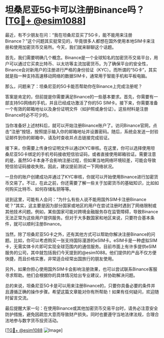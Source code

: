 # 坦桑尼亚5G卡可以注册Binance吗？[[TG💪+ @esim1088](https://t.me/s/esim1088)]

最近，有不少朋友在问：“我在坦桑尼亚买了5G卡，能不能用来注册Binance？”这个问题其实挺常见的，毕竟很多人都想在国外使用本地SIM卡来注册和使用加密货币交易所。今天，我们就来聊聊这个话题。

首先，我们需要明确几个概念。Binance是一个全球知名的加密货币交易平台，用户可以通过它买卖比特币、以太坊等主流加密货币。为了确保平台的安全性，Binance会对新用户的注册进行严格的身份验证（KYC）。而所谓的“5G卡”，其实就是指一种支持高速移动网络的数据SIM卡，通常用于智能手机和平板电脑。

那么，问题来了：坦桑尼亚的5G卡能否帮助你在Binance上完成注册呢？

答案是肯定的，但前提是你需要满足Binance的一些基本要求。首先，你需要有一部支持5G网络的手机，并且已经成功激活了你的5G SIM卡。接下来，你需要准备一个有效的邮箱地址以及身份证明文件（如护照或身份证）。这些材料是注册Binance时必不可少的。

当你准备好上述材料后，就可以开始注册Binance账户了。访问Binance官网，点击“注册”按钮，按照提示输入你的邮箱地址并设置密码。随后，系统会发送一封验证邮件到你的邮箱中，请及时查收并点击链接完成验证。

接下来，你需要上传身份证明文件以通过KYC审核。在这里，你可以选择使用坦桑尼亚5G卡绑定的手机号码接收短信验证码，或者直接使用邮箱验证。需要注意的是，虽然5G卡本身不会影响注册过程，但如果当地网络环境较差，可能会导致短信验证码接收失败。因此，建议提前测试一下网络状况。

一旦你的账户创建成功并通过了KYC审核，你就可以开始使用Binance进行加密货币交易了。不过，在此之前，你还需要了解一些关于加密货币的基础知识，比如如何购买比特币、如何存储私钥等等。

说到这里，可能有人会问：“为什么有些人说不能用国外SIM卡注册Binance呢？”其实，这主要是因为部分国家或地区的用户在尝试注册时遇到了网络限制或其他技术问题。例如，某些国家可能对跨境金融服务存在监管障碍，导致Binance无法正常为这些用户提供服务。但对于大多数国家和地区来说，只要符合基本条件，就可以顺利注册Binance。

当然，除了坦桑尼亚5G卡之外，还有其他方式可以帮助你解决注册Binance的问题。比如，你可以考虑购买一张支持国际漫游的eSIM卡。eSIM卡是一种虚拟SIM卡，无需实体卡片即可实现全球范围内的通信服务。目前市面上有许多提供eSIM服务的公司，其中就包括我们今天提到的@esim1088。他们提供的产品不仅方便快捷，而且价格实惠，非常适合经常出国旅行的朋友使用。

另外，如果你担心使用国外SIM卡会影响注册效果，也可以尝试联系Binance客服寻求帮助。他们会根据你的具体情况给出专业建议，并协助解决问题。

总的来说，坦桑尼亚5G卡是可以用来注册Binance的，只要你具备必要的条件并且遵循正确的操作步骤。希望这篇文章能对你有所帮助！如果有任何疑问，欢迎随时留言交流。

最后提醒大家一句：在使用Binance或其他加密货币交易平台时，请务必注意安全防护措施，避免因疏忽大意而导致财产损失。同时也要遵守当地法律法规，合理合法地参与数字货币投资活动。

[[TG💪+ @esim1088](https://t.me/s/esim1088) ![Image](https://i.postimg.cc/4NQfJmqS/Snipaste-2025-05-13-00-14-12.png)]